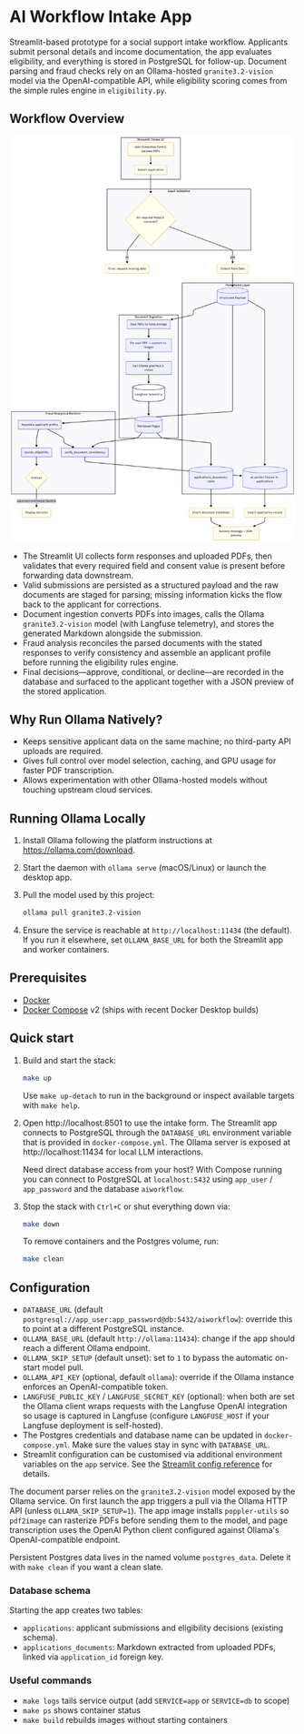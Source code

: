 # AI Workflow Intake App

Streamlit-based prototype for a social support intake workflow. Applicants submit personal details and income documentation, the app evaluates eligibility, and everything is stored in PostgreSQL for follow-up. Document parsing and fraud checks rely on an Ollama-hosted `granite3.2-vision` model via the OpenAI-compatible API, while eligibility scoring comes from the simple rules engine in `eligibility.py`.

## Workflow Overview

![Intake workflow diagram](images/chart.png)

- The Streamlit UI collects form responses and uploaded PDFs, then validates that every required field and consent value is present before forwarding data downstream.
- Valid submissions are persisted as a structured payload and the raw documents are staged for parsing; missing information kicks the flow back to the applicant for corrections.
- Document ingestion converts PDFs into images, calls the Ollama `granite3.2-vision` model (with Langfuse telemetry), and stores the generated Markdown alongside the submission.
- Fraud analysis reconciles the parsed documents with the stated responses to verify consistency and assemble an applicant profile before running the eligibility rules engine.
- Final decisions—approve, conditional, or decline—are recorded in the database and surfaced to the applicant together with a JSON preview of the stored application.

## Why Run Ollama Natively?

- Keeps sensitive applicant data on the same machine; no third-party API uploads are required.
- Gives full control over model selection, caching, and GPU usage for faster PDF transcription.
- Allows experimentation with other Ollama-hosted models without touching upstream cloud services.

## Running Ollama Locally

1. Install Ollama following the platform instructions at https://ollama.com/download.
2. Start the daemon with `ollama serve` (macOS/Linux) or launch the desktop app.
3. Pull the model used by this project:

   ```bash
   ollama pull granite3.2-vision
   ```

4. Ensure the service is reachable at `http://localhost:11434` (the default). If you run it elsewhere, set `OLLAMA_BASE_URL` for both the Streamlit app and worker containers.

## Prerequisites

- [Docker](https://docs.docker.com/get-docker/)
- [Docker Compose](https://docs.docker.com/compose/install/) v2 (ships with recent Docker Desktop builds)

## Quick start

1. Build and start the stack:

   ```bash
   make up
   ```

   Use `make up-detach` to run in the background or inspect available targets with `make help`.

2. Open http://localhost:8501 to use the intake form. The Streamlit app connects to PostgreSQL through the `DATABASE_URL` environment variable that is provided in `docker-compose.yml`. The Ollama server is exposed at http://localhost:11434 for local LLM interactions.

   Need direct database access from your host? With Compose running you can connect to PostgreSQL at `localhost:5432` using `app_user` / `app_password` and the database `aiworkflow`.

3. Stop the stack with `Ctrl+C` or shut everything down via:

   ```bash
   make down
   ```

   To remove containers and the Postgres volume, run:

   ```bash
   make clean
   ```

## Configuration

- `DATABASE_URL` (default `postgresql://app_user:app_password@db:5432/aiworkflow`): override this to point at a different PostgreSQL instance.
- `OLLAMA_BASE_URL` (default `http://ollama:11434`): change if the app should reach a different Ollama endpoint.
- `OLLAMA_SKIP_SETUP` (default unset): set to `1` to bypass the automatic on-start model pull.
- `OLLAMA_API_KEY` (optional, default `ollama`): override if the Ollama instance enforces an OpenAI-compatible token.
- `LANGFUSE_PUBLIC_KEY` / `LANGFUSE_SECRET_KEY` (optional): when both are set the Ollama client wraps requests with the Langfuse OpenAI integration so usage is captured in Langfuse (configure `LANGFUSE_HOST` if your Langfuse deployment is self-hosted).
- The Postgres credentials and database name can be updated in `docker-compose.yml`. Make sure the values stay in sync with `DATABASE_URL`.
- Streamlit configuration can be customised via additional environment variables on the `app` service. See the [Streamlit config reference](https://docs.streamlit.io/library/advanced-features/configuration#set-configuration-options) for details.

The document parser relies on the `granite3.2-vision` model exposed by the Ollama service. On first launch the app triggers a pull via the Ollama HTTP API (unless `OLLAMA_SKIP_SETUP=1`). The app image installs `poppler-utils` so `pdf2image` can rasterize PDFs before sending them to the model, and page transcription uses the OpenAI Python client configured against Ollama's OpenAI-compatible endpoint.

Persistent Postgres data lives in the named volume `postgres_data`. Delete it with `make clean` if you want a clean slate.

### Database schema

Starting the app creates two tables:

- `applications`: applicant submissions and eligibility decisions (existing schema).
- `applications_documents`: Markdown extracted from uploaded PDFs, linked via `application_id` foreign key.

### Useful commands

- `make logs` tails service output (add `SERVICE=app` or `SERVICE=db` to scope)
- `make ps` shows container status
- `make build` rebuilds images without starting containers
